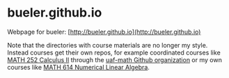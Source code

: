 bueler.github.io
================

Webpage for bueler: [http://bueler.github.io](http://bueler.github.io)

Note that the directories with course materials are no longer my style.  Instead courses get their own repos, for example coordinated courses like [MATH 252 Calculus II](https://uaf-math.github.io/calc2/) through the [uaf-math Github organization](https://github.com/uaf-math) or my own courses like [MATH 614 Numerical Linear Algebra](https://bueler.github.io/nla/).

